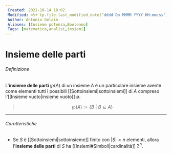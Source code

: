 ```yaml
---
 Created: 2021-10-14 18:02
 Modified: <%+ tp.file.last_modified_date("dddd Do MMMM YYYY HH:mm:ss") %>
 Author: Antonio Gelain
 Aliases: [Insieme potenza,Booleano]
 Tags: [matematica,analisi,insiemi]
---
```


# Insieme delle parti

###### Definizione

L'**insieme delle parti** $\wp(A)$ di un insieme $A$ è un particolare insieme avente come elementi tutti i possibili [[Sottoinsiemi|sottoinsiemi]] di $A$ compreso l'[[Insieme vuoto|insieme vuoto]] $\emptyset$.

> $$\wp(A) := \{B\ |\ B \subseteq A\}$$

---

###### Caratteristiche

- Se $S$ è [[Sottoinsiemi|sottoinsieme]] finito con $|S| = n$ elementi, allora l'**insieme delle parti** di $S$ ha [[Insiemi#Simboli|cardinalità]] $2^n$.